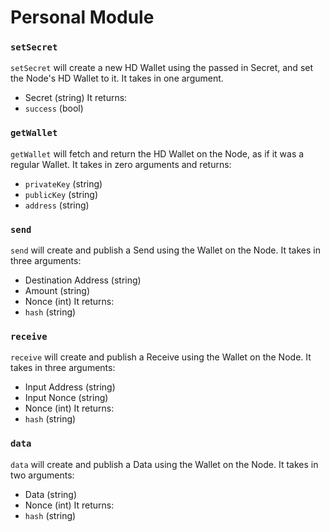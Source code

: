 # Personal Module

### `setSecret`
`setSecret` will create a new HD Wallet using the passed in Secret, and set the Node's HD Wallet to it. It takes in one argument.
- Secret (string)
It returns:
- `success` (bool)

### `getWallet`
`getWallet` will fetch and return the HD Wallet on the Node, as if it was a regular Wallet. It takes in zero arguments and returns:
- `privateKey` (string)
- `publicKey`  (string)
- `address`    (string)

### `send`
`send` will create and publish a Send using the Wallet on the Node. It takes in three arguments:
- Destination Address (string)
- Amount (string)
- Nonce  (int)
It returns:
- `hash` (string)

### `receive`
`receive` will create and publish a Receive using the Wallet on the Node. It takes in three arguments:
- Input Address (string)
- Input Nonce   (string)
- Nonce         (int)
It returns:
- `hash` (string)

### `data`
`data` will create and publish a Data using the Wallet on the Node. It takes in two arguments:
- Data  (string)
- Nonce (int)
It returns:
- `hash` (string)
